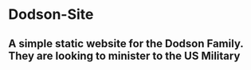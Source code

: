 # Dodson-Site
## A simple static website for the Dodson Family.  They are looking to minister to the US Military
